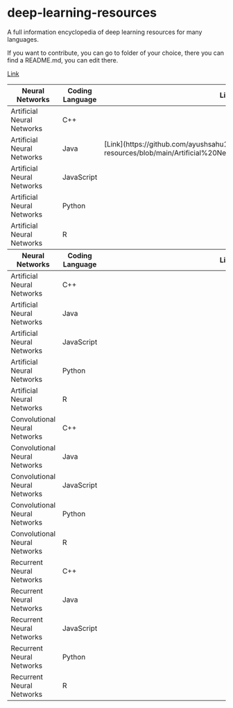# deep-learning-resources
A full information encyclopedia of deep learning resources for many languages.

If you want to contribute, you can go to folder of your choice, there you can find a README.md, you can edit there.
<table>
    <thead>
      <tr>
        <th>Neural Networks</th>
        <th>Coding Language</th>
        <th>Link</th>
      </tr>
    </thead>
    <tbody>
        <tr>
            <td>Artificial Neural Networks</td>
            <td>C++</td>
            <a href="https://github.com/user/repo/blob/branch/other_file.md">Link</a>
        </tr>
        <tr>
            <td>Artificial Neural Networks</td>
            <td>Java</td>
            <td>[Link](https://github.com/ayushsahu1999/deep-learning-resources/blob/main/Artificial%20Neural%20Networks/Java/README.md)</td>
        </tr>
        <tr>
            <td>Artificial Neural Networks</td>
            <td>JavaScript</td>
            <td></td>
        </tr>
        <tr>
            <td>Artificial Neural Networks</td>
            <td>Python</td>
            <td></td>
        </tr>
        <tr>
            <td>Artificial Neural Networks</td>
            <td>R</td>
            <td></td>
        </tr>
        <thead>
      <tr>
        <th>Neural Networks</th>
        <th>Coding Language</th>
        <th>Link</th>
      </tr>
    </thead>
    <tbody>
        <tr>
            <td>Artificial Neural Networks</td>
            <td>C++</td>
            <td></td>
        </tr>
        <tr>
            <td>Artificial Neural Networks</td>
            <td>Java</td>
            <td></td>
        </tr>
        <tr>
            <td>Artificial Neural Networks</td>
            <td>JavaScript</td>
            <td></td>
        </tr>
        <tr>
            <td>Artificial Neural Networks</td>
            <td>Python</td>
            <td></td>
        </tr>
        <tr>
            <td>Artificial Neural Networks</td>
            <td>R</td>
            <td></td>
        </tr>
        <tr>
            <td>Convolutional Neural Networks</td>
            <td>C++</td>
            <td></td>
        </tr>
        <tr>
            <td>Convolutional Neural Networks</td>
            <td>Java</td>
            <td></td>
        </tr>
        <tr>
            <td>Convolutional Neural Networks</td>
            <td>JavaScript</td>
            <td></td>
        </tr>
        <tr>
            <td>Convolutional Neural Networks</td>
            <td>Python</td>
            <td></td>
        </tr>
        <tr>
            <td>Convolutional Neural Networks</td>
            <td>R</td>
            <td></td>
        </tr>
        <tr>
            <td>Recurrent Neural Networks</td>
            <td>C++</td>
            <td></td>
        </tr>
        <tr>
            <td>Recurrent Neural Networks</td>
            <td>Java</td>
            <td></td>
        </tr>
        <tr>
            <td>Recurrent Neural Networks</td>
            <td>JavaScript</td>
            <td></td>
        </tr>
        <tr>
            <td>Recurrent Neural Networks</td>
            <td>Python</td>
            <td></td>
        </tr>
        <tr>
            <td>Recurrent Neural Networks</td>
            <td>R</td>
            <td></td>
        </tr>
    </tbody>
  </table>